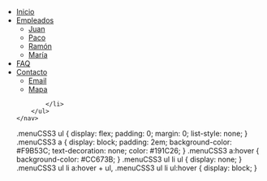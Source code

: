 <html>
	<body>
		<nav class="menuCSS3">
		<ul>
			<li><a href="#">Inicio</a></li>
			<li><a href="#">Empleados</a>
				<ul>
					<li><a href="#">Juan</a></li>
					<li><a href="#">Paco</a></li>
					<li><a href="#">Ramón</a></li>
					<li><a href="#">María</a></li>
				</ul>
			</li>
			<li><a href="#">FAQ</a></li>
			<li><a href="#">Contacto</a>
				<ul>
					<li><a href="#">Email</a></li>
					<li><a href="#">Mapa</a></li>
				</ul>

			</li>
		</ul>
	</nav>
.menuCSS3 ul {
		display: flex;
		padding: 0;
		margin: 0;
		list-style: none;
	}
	.menuCSS3 a {
		display: block;
		padding: 2em;
		background-color: #F9B53C;
		text-decoration: none;
		color: #191C26;
	}
	.menuCSS3 a:hover {
		background-color: #CC673B;
	}
	.menuCSS3 ul li ul {
		display: none;
	}
	.menuCSS3 ul li a:hover + ul, .menuCSS3 ul li ul:hover {
		display: block;
	}
	</body>
	</html>
